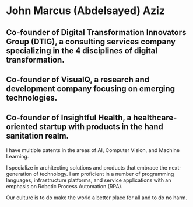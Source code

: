 # John Marcus (Abdelsayed) Aziz

## Co-founder of Digital Transformation Innovators Group (DTIG), a consulting services company specializing in the 4 disciplines of digital transformation.

## Co-founder of VisualQ, a research and development company focusing on emerging technologies.

## Co-founder of Insightful Health, a healthcare-oriented startup with products in the hand sanitation realm.

I have multiple patents in the areas of AI, Computer Vision, and Machine Learning.

I specialize in architecting solutions and products that embrace the next-generation of technology. I am proficient in a number of programming languages, infrastructure platforms, and service applications with an emphasis on Robotic Process Automation (RPA).

Our culture is to do make the world a better place for all and to do no harm.

<!--
**John-Abdelsayed/John-Abdelsayed** is a ✨ _special_ ✨ repository because its `README.md` (this file) appears on your GitHub profile.

Here are some ideas to get you started:

- 🔭 I’m currently working on ...
- 🌱 I’m currently learning ...
- 👯 I’m looking to collaborate on ...
- 🤔 I’m looking for help with ...
- 💬 Ask me about ...
- 📫 How to reach me: ...
- 😄 Pronouns: ...
- ⚡ Fun fact: ...
-->
